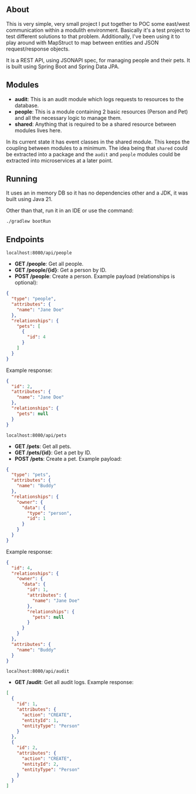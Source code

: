 ## About
This is very simple, very small project I put together to POC some east/west communication within a modulith environment. 
Basically it's a test project to test different solutions to that problem.
Additionally, I've been using it to play around with MapStruct to map between entities and JSON request/response objects.

It is a REST API, using JSONAPI spec, for managing people and their pets. It is built using Spring Boot and Spring Data JPA.

## Modules
- **audit**: This is an audit module which logs requests to resources to the database.
- **people**: This is a module containing 2 basic resources (Person and Pet) and all the necessary logic to manage them.
- **shared**: Anything that is required to be a shared resource between modules lives here.

In its current state it has event classes in the shared module. This keeps the coupling between modules to a minimum.
The idea being that `shared` could be extracted into a package and the `audit` and `people` modules could be extracted into microservices at a later point.

## Running
It uses an in memory DB so it has no dependencies other and a JDK, it was built using Java 21.

Other than that, run it in an IDE or use the command:
```shell
./gradlew bootRun
```

## Endpoints
`localhost:8080/api/people`
- **GET /people**: Get all people.
- **GET /people/{id}**: Get a person by ID.
- **POST /people**: Create a person.
Example payload (relationships is optional):
```json
{
  "type": "people",
  "attributes": {
    "name": "Jane Doe"
  },
  "relationships": {
    "pets": [
      {
        "id": 4
      }
    ]
  }
}
```
Example response:
```json
{
  "id": 2,
  "attributes": {
    "name": "Jane Doe"
  },
  "relationships": {
    "pets": null
  }
}
```
`localhost:8080/api/pets`
- **GET /pets**: Get all pets.
- **GET /pets/{id}**: Get a pet by ID.
- **POST /pets**: Create a pet.
Example payload:
```json
{
  "type": "pets",
  "attributes": {
    "name": "Buddy"
  },
  "relationships": {
    "owner": {
      "data": {
        "type": "person",
        "id": 1
      }
    }
  }
}
```
Example response:
```json
{
  "id": 4,
  "relationships": {
    "owner": {
      "data": {
        "id": 1,
        "attributes": {
          "name": "Jane Doe"
        },
        "relationships": {
          "pets": null
        }
      }
    }
  },
  "attributes": {
    "name": "Buddy"
  }
}
```
`localhost:8080/api/audit`
- **GET /audit**: Get all audit logs.
Example response:
```json
[
  {
    "id": 1,
    "attributes": {
      "action": "CREATE",
      "entityId": 1,
      "entityType": "Person"
    }
  },
  {
    "id": 2,
    "attributes": {
      "action": "CREATE",
      "entityId": 2,
      "entityType": "Person"
    }
  }
]
```